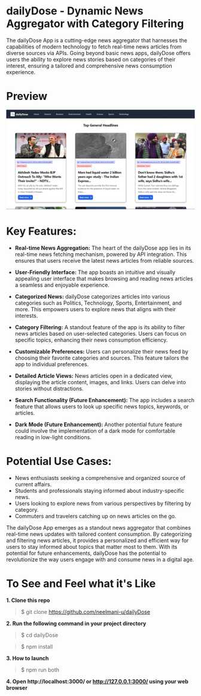 # dailyDose - Dynamic News Aggregator with Category Filtering
The dailyDose App is a cutting-edge news aggregator that harnesses the capabilities of modern technology to fetch real-time news articles from diverse sources via APIs. Going beyond basic news apps, dailyDose offers users the ability to explore news stories based on categories of their interest, ensuring a tailored and comprehensive news consumption experience.

# Preview
![Preview](dailyDose.jpeg)

# Key Features:
- **Real-time News Aggregation:** The heart of the dailyDose app lies in its real-time news fetching mechanism, powered by API integration. This ensures that users receive the latest news articles from reliable sources.

- **User-Friendly Interface:** The app boasts an intuitive and visually appealing user interface that makes browsing and reading news articles a seamless and enjoyable experience.

- **Categorized News:** dailyDose categorizes articles into various categories such as Politics, Technology, Sports, Entertainment, and more. This empowers users to explore news that aligns with their interests.

- **Category Filtering:** A standout feature of the app is its ability to filter news articles based on user-selected categories. Users can focus on specific topics, enhancing their news consumption efficiency.

- **Customizable Preferences:** Users can personalize their news feed by choosing their favorite categories and sources. This feature tailors the app to individual preferences.

- **Detailed Article Views:** News articles open in a dedicated view, displaying the article content, images, and links. Users can delve into stories without distractions.

- **Search Functionality (Future Enhancement):** The app includes a search feature that allows users to look up specific news topics, keywords, or articles.

- **Dark Mode (Future Enhancement):** Another potential future feature could involve the implementation of a dark mode for comfortable reading in low-light conditions.

# Potential Use Cases:
- News enthusiasts seeking a comprehensive and organized source of current affairs.
- Students and professionals staying informed about industry-specific news.
- Users looking to explore news from various perspectives by filtering by category.
- Commuters and travelers catching up on news articles on the go.

The dailyDose App emerges as a standout news aggregator that combines real-time news updates with tailored content consumption. By categorizing and filtering news articles, it provides a personalized and efficient way for users to stay informed about topics that matter most to them. With its potential for future enhancements, dailyDose has the potential to revolutionize the way users engage with and consume news in a digital age.


# To See and Feel what it's Like
**1. Clone this repo**
> $ git clone https://github.com/neelmani-u/dailyDose

**2. Run the following command in your project directory**
> $ cd dailyDose

> $ npm install

**3. How to launch**
> $ npm run both

**4. Open http://localhost:3000/ or http://127.0.0.1:3000/ using your web browser**

